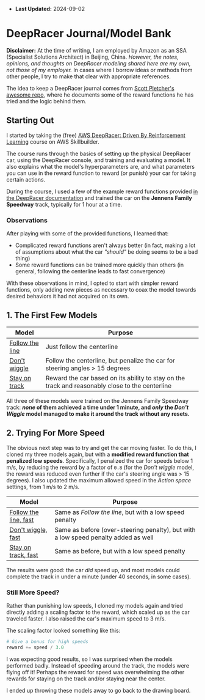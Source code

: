 - **Last Updated:** 2024-09-02

# DeepRacer Journal/Model Bank

**Disclaimer:** At the time of writing, I am employed by Amazon as an SSA (Specialist Solutions Architect) in Beijing, China. *However, the notes, opinions, and thoughts on DeepRacer modeling shared here are my own, not those of my employer.* In cases where I borrow ideas or methods from other people, I try to make that clear with appropriate references.

The idea to keep a DeepRacer journal comes from [Scott Pletcher's awesome repo](https://github.com/scottpletcher/deepracer
), where he documents some of the reward functions he has tried and the logic behind them.

## Starting Out

I started by taking the (free) [AWS DeepRacer: Driven By Reinforcement Learning](https://explore.skillbuilder.aws/learn/course/internal/view/elearning/87/aws-deepracer-driven-by-reinforcement-learning) course on AWS Skillbuilder. 

The course runs through the basics of setting up the physical DeepRacer car, using the DeepRacer console, and training and evaluating a model. It also explains what the model's hyperparameters are, and what parameters you can use in the reward function to reward (or punish) your car for taking certain actions.

During the course, I used a few of the example reward functions provided [in the DeepRacer documentation](https://docs.aws.amazon.com/deepracer/latest/developerguide/deepracer-reward-function-input.html) and trained the car on the **Jennens Family Speedway** track, typically for 1 hour at a time.

### Observations

After playing with some of the provided functions, I learned that:
- Complicated reward functions aren't always better (in fact, making a lot of assumptions about what the car *"should"* be doing seems to be a bad thing)
- Some reward functions can be trained more quickly than others (in general, following the centerline leads to fast convergence)

With these observations in mind, I opted to start with simpler reward functions, only adding new pieces as necessary to coax the model towards desired behaviors it had not acquired on its own. 

## 1. The First Few Models

| Model | Purpose |
|-------|---------|
| [Follow the line](models/follow_the_line.md) | Just follow the centerline |
| [Don't wiggle](models/dont_wiggle.md) | Follow the centerline, but penalize the car for steering angles > 15 degrees |
| [Stay on track](models/stay_on_track.md) | Reward the car based on its ability to stay on the track and reasonably close to the centerline |

All three of these models were trained on the Jennens Family Speedway track: ***none* of them achieved a time under 1 minute, and *only* the *Don't Wiggle* model managed to make it around the track without any resets.**

## 2. Trying For More Speed

The obvious next step was to try and get the car moving faster. To do this, I cloned my three models again, but with a **modified reward function that penalized low speeds**. Specifically, I penalized the car for speeds below 1 m/s, by reducing the reward by a factor of `0.8` (for the *Don't wiggle* model, the reward was reduced even further if the car's steering angle was > 15 degrees). I also updated the maximum allowed speed in the *Action space* settings, from 1 m/s to 2 m/s. 

| Model | Purpose |
|-------|---------|
| [Follow the line, fast](models/follow_the_line_fast.md) | Same as *Follow the line*, but with a low speed penalty |
| [Don't wiggle, fast](models/dont_wiggle_fast.md) | Same as before (over-steering penalty), but with a low speed penalty added as well |
| [Stay on track, fast](models/stay_on_track_fast.md) | Same as before, but with a low speed penalty |

The results were good: the car *did* speed up, and most models could complete the track in under a minute (under 40 seconds, in some cases). 

### Still More Speed? 

Rather than punishing low speeds, I cloned my models again and tried directly adding a scaling factor to the reward, which scaled up as the car traveled faster. I also raised the car's maximum speed to 3 m/s. 

The scaling factor looked something like this:

```python
# Give a bonus for high speeds
reward += speed / 3.0
```

I was expecting good results, so I was surprised when the models performed badly. Instead of speeding around the track, the models were flying off it! Perhaps the reward for speed was overwhelming the other rewards for staying on the track and/or staying near the center.

I ended up throwing these models away to go back to the drawing board.

